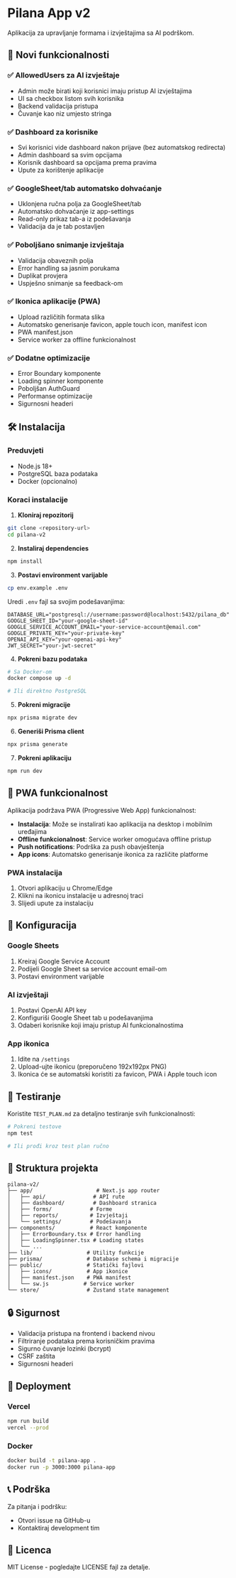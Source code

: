 # Pilana App v2

Aplikacija za upravljanje formama i izvještajima sa AI podrškom.

## 🚀 Novi funkcionalnosti

### ✅ AllowedUsers za AI izvještaje
- Admin može birati koji korisnici imaju pristup AI izvještajima
- UI sa checkbox listom svih korisnika
- Backend validacija pristupa
- Čuvanje kao niz umjesto stringa

### ✅ Dashboard za korisnike
- Svi korisnici vide dashboard nakon prijave (bez automatskog redirecta)
- Admin dashboard sa svim opcijama
- Korisnik dashboard sa opcijama prema pravima
- Upute za korištenje aplikacije

### ✅ GoogleSheet/tab automatsko dohvaćanje
- Uklonjena ručna polja za GoogleSheet/tab
- Automatsko dohvaćanje iz app-settings
- Read-only prikaz tab-a iz podešavanja
- Validacija da je tab postavljen

### ✅ Poboljšano snimanje izvještaja
- Validacija obaveznih polja
- Error handling sa jasnim porukama
- Duplikat provjera
- Uspješno snimanje sa feedback-om

### ✅ Ikonica aplikacije (PWA)
- Upload različitih formata slika
- Automatsko generisanje favicon, apple touch icon, manifest icon
- PWA manifest.json
- Service worker za offline funkcionalnost

### ✅ Dodatne optimizacije
- Error Boundary komponente
- Loading spinner komponente
- Poboljšan AuthGuard
- Performanse optimizacije
- Sigurnosni headeri

## 🛠️ Instalacija

### Preduvjeti
- Node.js 18+ 
- PostgreSQL baza podataka
- Docker (opcionalno)

### Koraci instalacije

1. **Kloniraj repozitorij**
```bash
git clone <repository-url>
cd pilana-v2
```

2. **Instaliraj dependencies**
```bash
npm install
```

3. **Postavi environment varijable**
```bash
cp env.example .env
```
Uredi `.env` fajl sa svojim podešavanjima:
```env
DATABASE_URL="postgresql://username:password@localhost:5432/pilana_db"
GOOGLE_SHEET_ID="your-google-sheet-id"
GOOGLE_SERVICE_ACCOUNT_EMAIL="your-service-account@email.com"
GOOGLE_PRIVATE_KEY="your-private-key"
OPENAI_API_KEY="your-openai-api-key"
JWT_SECRET="your-jwt-secret"
```

4. **Pokreni bazu podataka**
```bash
# Sa Docker-om
docker compose up -d

# Ili direktno PostgreSQL
```

5. **Pokreni migracije**
```bash
npx prisma migrate dev
```

6. **Generiši Prisma client**
```bash
npx prisma generate
```

7. **Pokreni aplikaciju**
```bash
npm run dev
```

## 📱 PWA funkcionalnost

Aplikacija podržava PWA (Progressive Web App) funkcionalnost:

- **Instalacija**: Može se instalirati kao aplikacija na desktop i mobilnim uređajima
- **Offline funkcionalnost**: Service worker omogućava offline pristup
- **Push notifications**: Podrška za push obavještenja
- **App icons**: Automatsko generisanje ikonica za različite platforme

### PWA instalacija
1. Otvori aplikaciju u Chrome/Edge
2. Klikni na ikonicu instalacije u adresnoj traci
3. Slijedi upute za instalaciju

## 🔧 Konfiguracija

### Google Sheets
1. Kreiraj Google Service Account
2. Podijeli Google Sheet sa service account email-om
3. Postavi environment varijable

### AI izvještaji
1. Postavi OpenAI API key
2. Konfiguriši Google Sheet tab u podešavanjima
3. Odaberi korisnike koji imaju pristup AI funkcionalnostima

### App ikonica
1. Idite na `/settings`
2. Upload-ujte ikonicu (preporučeno 192x192px PNG)
3. Ikonica će se automatski koristiti za favicon, PWA i Apple touch icon

## 🧪 Testiranje

Koristite `TEST_PLAN.md` za detaljno testiranje svih funkcionalnosti:

```bash
# Pokreni testove
npm test

# Ili prođi kroz test plan ručno
```

## 📁 Struktura projekta

```
pilana-v2/
├── app/                    # Next.js app router
│   ├── api/               # API rute
│   ├── dashboard/         # Dashboard stranica
│   ├── forms/            # Forme
│   ├── reports/          # Izvještaji
│   └── settings/         # Podešavanja
├── components/           # React komponente
│   ├── ErrorBoundary.tsx # Error handling
│   ├── LoadingSpinner.tsx # Loading states
│   └── ...
├── lib/                 # Utility funkcije
├── prisma/              # Database schema i migracije
├── public/              # Statički fajlovi
│   ├── icons/           # App ikonice
│   ├── manifest.json    # PWA manifest
│   └── sw.js           # Service worker
└── store/               # Zustand state management
```

## 🔒 Sigurnost

- Validacija pristupa na frontend i backend nivou
- Filtriranje podataka prema korisničkim pravima
- Sigurno čuvanje lozinki (bcrypt)
- CSRF zaštita
- Sigurnosni headeri

## 🚀 Deployment

### Vercel
```bash
npm run build
vercel --prod
```

### Docker
```bash
docker build -t pilana-app .
docker run -p 3000:3000 pilana-app
```

## 📞 Podrška

Za pitanja i podršku:
- Otvori issue na GitHub-u
- Kontaktiraj development tim

## 📄 Licenca

MIT License - pogledajte LICENSE fajl za detalje. 